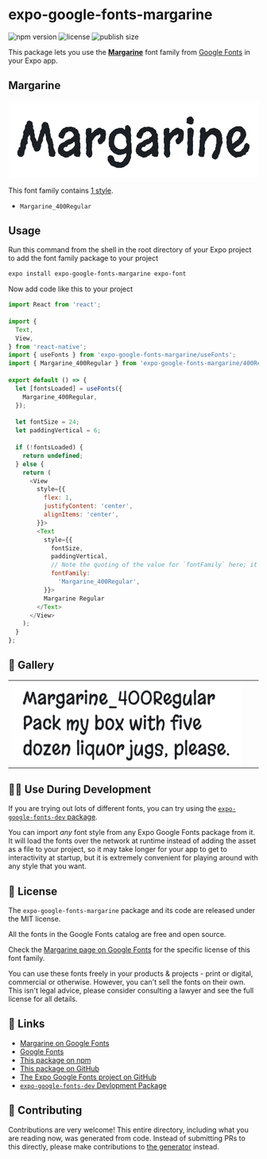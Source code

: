 # expo-google-fonts-margarine

![npm version](https://flat.badgen.net/npm/v/expo-google-fonts-margarine)
![license](https://flat.badgen.net/github/license/expo/google-fonts)
![publish size](https://flat.badgen.net/packagephobia/install/expo-google-fonts-margarine)

This package lets you use the [**Margarine**](https://fonts.google.com/specimen/Margarine) font family from [Google Fonts](https://fonts.google.com/) in your Expo app.

## Margarine

![Margarine](./font-family.png)

This font family contains [1 style](#-gallery).

- `Margarine_400Regular`

## Usage

Run this command from the shell in the root directory of your Expo project to add the font family package to your project
```sh
expo install expo-google-fonts-margarine expo-font
```

Now add code like this to your project
```js
import React from 'react';

import {
  Text,
  View,
} from 'react-native';
import { useFonts } from 'expo-google-fonts-margarine/useFonts';
import { Margarine_400Regular } from 'expo-google-fonts-margarine/400Regular';

export default () => {
  let [fontsLoaded] = useFonts({
    Margarine_400Regular,
  });

  let fontSize = 24;
  let paddingVertical = 6;

  if (!fontsLoaded) {
    return undefined;
  } else {
    return (
      <View
        style={{
          flex: 1,
          justifyContent: 'center',
          alignItems: 'center',
        }}>
        <Text
          style={{
            fontSize,
            paddingVertical,
            // Note the quoting of the value for `fontFamily` here; it expects a string!
            fontFamily:
              'Margarine_400Regular',
          }}>
          Margarine Regular
        </Text>
      </View>
    );
  }
};

```

## 🔡 Gallery


||||
|-|-|-|
|![Margarine_400Regular](.//400Regular/Margarine_400Regular.ttf.png)||||


## 👩‍💻 Use During Development

If you are trying out lots of different fonts, you can try using the [`expo-google-fonts-dev` package](https://github.com/freeboub/google-fonts/tree/master/font-packages/dev#readme).

You can import *any* font style from any Expo Google Fonts package from it. It will load the fonts
over the network at runtime instead of adding the asset as a file to your project, so it may take longer
for your app to get to interactivity at startup, but it is extremely convenient
for playing around with any style that you want.

## 📖 License

The `expo-google-fonts-margarine` package and its code are released under the MIT license.

All the fonts in the Google Fonts catalog are free and open source.

Check the [Margarine page on Google Fonts](https://fonts.google.com/specimen/Margarine) for the specific license of this font family.

You can use these fonts freely in your products & projects - print or digital, commercial or otherwise. However, you can't sell the fonts on their own. This isn't legal advice, please consider consulting a lawyer and see the full license for all details.

## 🔗 Links

- [Margarine on Google Fonts](https://fonts.google.com/specimen/Margarine)
- [Google Fonts](https://fonts.google.com/)
- [This package on npm](https://www.npmjs.com/package/expo-google-fonts-margarine)
- [This package on GitHub](https://github.com/freeboub/google-fonts/tree/master/font-packages/margarine)
- [The Expo Google Fonts project on GitHub](https://github.com/freeboub/google-fonts)
- [`expo-google-fonts-dev` Devlopment Package](https://github.com/freeboub/google-fonts/tree/master/font-packages/dev)

## 🤝 Contributing

Contributions are very welcome! This entire directory, including what you are reading now, was generated from code. Instead of submitting PRs to this directly, please make contributions to [the generator](https://github.com/freeboub/google-fonts/tree/master/packages/generator) instead.
